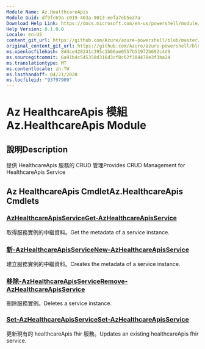 ```yaml
---
Module Name: Az.HealthcareApis
Module Guid: df9fc69a-c019-403a-9013-eefa7eb5e27a
Download Help Link: https://docs.microsoft.com/en-us/powershell/module/az.healthcareapis
Help Version: 0.1.0.0
Locale: en-US
content_git_url: https://github.com/Azure/azure-powershell/blob/master/src/HealthcareApis/HealthcareApis/help/Az.HealthcareApis.md
original_content_git_url: https://github.com/Azure/azure-powershell/blob/master/src/HealthcareApis/HealthcareApis/help/Az.HealthcareApis.md
ms.openlocfilehash: 8ddce420241c395c1b66ae0557b51972b692c4d9
ms.sourcegitcommit: 6a91b4c545350d316d3cf8c62f384478e3f3ba24
ms.translationtype: MT
ms.contentlocale: zh-TW
ms.lasthandoff: 04/21/2020
ms.locfileid: "93797909"
---
```

# <span data-ttu-id="4216f-101">Az HealthcareApis 模組</span><span class="sxs-lookup"><span data-stu-id="4216f-101">Az.HealthcareApis Module</span></span>
## <span data-ttu-id="4216f-102">說明</span><span class="sxs-lookup"><span data-stu-id="4216f-102">Description</span></span>
<span data-ttu-id="4216f-103">提供 HealthcareApis 服務的 CRUD 管理</span><span class="sxs-lookup"><span data-stu-id="4216f-103">Provides CRUD Management for HealthcareApis Service</span></span>

## <span data-ttu-id="4216f-104">Az HealthcareApis Cmdlet</span><span class="sxs-lookup"><span data-stu-id="4216f-104">Az.HealthcareApis Cmdlets</span></span>
### [<span data-ttu-id="4216f-105">AzHealthcareApisService</span><span class="sxs-lookup"><span data-stu-id="4216f-105">Get-AzHealthcareApisService</span></span>](Get-AzHealthcareApisService.md)
<span data-ttu-id="4216f-106">取得服務實例的中繼資料。</span><span class="sxs-lookup"><span data-stu-id="4216f-106">Get the metadata of a service instance.</span></span>

### [<span data-ttu-id="4216f-107">新-AzHealthcareApisService</span><span class="sxs-lookup"><span data-stu-id="4216f-107">New-AzHealthcareApisService</span></span>](New-AzHealthcareApisService.md)
<span data-ttu-id="4216f-108">建立服務實例的中繼資料。</span><span class="sxs-lookup"><span data-stu-id="4216f-108">Creates the metadata of a service instance.</span></span>

### [<span data-ttu-id="4216f-109">移除-AzHealthcareApisService</span><span class="sxs-lookup"><span data-stu-id="4216f-109">Remove-AzHealthcareApisService</span></span>](Remove-AzHealthcareApisService.md)
<span data-ttu-id="4216f-110">刪除服務實例。</span><span class="sxs-lookup"><span data-stu-id="4216f-110">Deletes a service instance.</span></span>

### [<span data-ttu-id="4216f-111">Set-AzHealthcareApisService</span><span class="sxs-lookup"><span data-stu-id="4216f-111">Set-AzHealthcareApisService</span></span>](Set-AzHealthcareApisService.md)
<span data-ttu-id="4216f-112">更新現有的 healthcareApis fhir 服務。</span><span class="sxs-lookup"><span data-stu-id="4216f-112">Updates an existing healthcareApis fhir service.</span></span>

